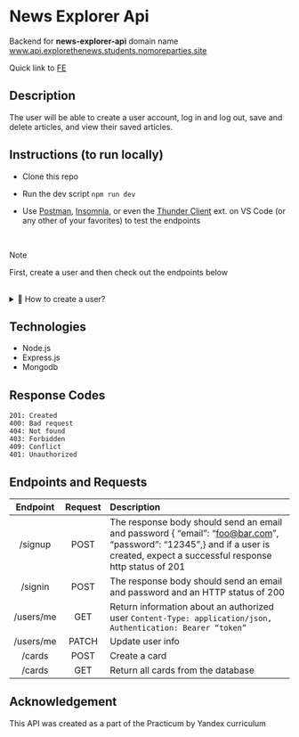 # News Explorer Api

Backend for **news-explorer-api** domain name www.api.explorethenews.students.nomoreparties.site

Quick link to [FE](https://github.com/olivcamj/news-explorer-frontend)

## Description

The user will be able to create a user account, log in and log out, save and delete articles, and view their saved articles.

## Instructions (to run locally) 

- Clone this repo
- Run the dev script `npm run dev`
- Use [Postman](https://www.postman.com/downloads/), [Insomnia](https://insomnia.rest/), or even the [Thunder Client](https://www.thunderclient.io/) ext. on VS Code (or any other of your favorites) to test the endpoints 

  <br/>

> [!NOTE]
> First, create a user and then check out the endpoints below

 <br/>
  

  <details>
    <summary> 👀 How to create a user?</summary>
    <br />
   <p>Check below for a <a href="#endpoints-and-requests">table</a> that contains all endpoints and routes for this project.</p> 
    <img width="470" height="317" alt="Use Postman Client to create a new user account." src="https://github.com/user-attachments/assets/4af31083-e58d-48be-ab59-00f47fab7d15" />
    <p>Here we are using the <code>/signup</code> route, and inside Postman (or your choice of API client), we add the name, email, and password in the request body for our test account.</p>
    <p>Then, we will sign into the newly created account (switch route to <code>/signin</code>) and ensure that we grab the Bearer Token.</p>
    After sending the authentication request, the API's response will appear in the response section of Postman. Look within the "Body" tab
   
<img width="330" height="354" alt="Your Bearer Token would be located here in the response body using Postman client tool" src="https://github.com/user-attachments/assets/c4e6b2c4-dfc6-41f4-b73f-dbebf8825f24" />


<strong>Now</strong>, to use <em>any</em> of the endpoints, you will need to make the request with the Bearer token. 
Copy your token and paste it into the authorization or  header section of your request.

An example of retrieving user account info on Postman ✨ see image ⤵️.
<img width="872" height="340" alt="Screenshot 2025-07-22 at 11 57 33 AM" src="https://github.com/user-attachments/assets/3deb9a64-c30e-4e29-98e0-f9e9a150b252" />
  </details>


## Technologies 
- Node.js
- Express.js
- Mongodb

## Response Codes
```200: Success
201: Created
400: Bad request
404: Not found
403: Forbidden
409: Conflict
401: Unauthorized
```

## Endpoints and Requests

|Endpoint | Request | Description|
|:-------:| :------: | :---- |
| /signup | POST | The response body should send an email and password { “email”: “foo@bar.com”, “password”: “12345”,} and if a user is created, expect a successful response http status of 201   |
| /signin | POST | The response body should send an email and password and an HTTP status of 200 |
| /users/me | GET | Return information about an authorized user ``` Content-Type: application/json, Authentication: Bearer “token” ```|
| /users/me | PATCH| Update user info |
| /cards | POST  | Create a card |
| /cards | GET | Return all cards from the database|


## Acknowledgement
This API was created as a part of the Practicum by Yandex curriculum
